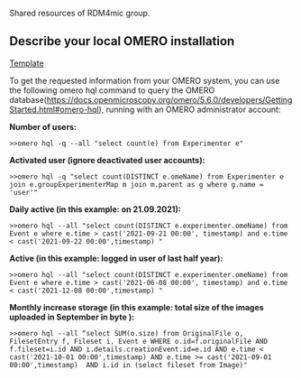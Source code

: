 Shared resources of RDM4mic group.

## Describe your local OMERO installation
[Template](SystemDescription_OMERO.pptx)

  To get the requested information from your OMERO system, you can use the following omero hql command to query the OMERO database(https://docs.openmicroscopy.org/omero/5.6.0/developers/GettingStarted.html#omero-hql), running with an OMERO administrator account:
  
**Number of users:**  

```>>omero hql -q --all "select count(e) from Experimenter e"```

**Activated user (ignore deactivated user accounts):**

```>>omero hql -q "select count(DISTINCT e.omeName) from Experimenter e join e.groupExperimenterMap m join m.parent as g where g.name = 'user'"```

**Daily active (in this example: on 21.09.2021):** 

```>>omero hql --all "select count(DISTINCT e.experimenter.omeName) from Event e where e.time > cast('2021-09-21 00:00', timestamp) and e.time < cast('2021-09-22 00:00',timestamp) "```

**Active (in this example: logged in user of last half year):**

```>>omero hql --all "select count(DISTINCT e.experimenter.omeName) from Event e where e.time > cast('2021-06-08 00:00', timestamp) and e.time < cast('2021-12-08 00:00',timestamp) "```

**Monthly increase storage (in this example:  total size of the images uploaded in September in byte ):**

```>>omero hql --all “select SUM(o.size) from OriginalFile o, FilesetEntry f, Fileset i, Event e WHERE o.id=f.originalFile AND f.fileset=i.id AND i.details.creationEvent.id=e.id AND e.time < cast('2021-10-01 00:00',timestamp) AND e.time >= cast('2021-09-01 00:00',timestamp)  AND i.id in (select fileset from Image)"```
